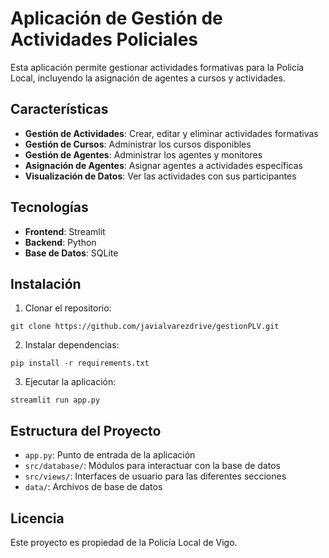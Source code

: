 # Aplicación de Gestión de Actividades Policiales

Esta aplicación permite gestionar actividades formativas para la Policía Local, incluyendo la asignación de agentes a cursos y actividades.

## Características

- **Gestión de Actividades**: Crear, editar y eliminar actividades formativas
- **Gestión de Cursos**: Administrar los cursos disponibles
- **Gestión de Agentes**: Administrar los agentes y monitores
- **Asignación de Agentes**: Asignar agentes a actividades específicas
- **Visualización de Datos**: Ver las actividades con sus participantes

## Tecnologías

- **Frontend**: Streamlit
- **Backend**: Python
- **Base de Datos**: SQLite

## Instalación

1. Clonar el repositorio:
```
git clone https://github.com/javialvarezdrive/gestionPLV.git
```

2. Instalar dependencias:
```
pip install -r requirements.txt
```

3. Ejecutar la aplicación:
```
streamlit run app.py
```

## Estructura del Proyecto

- `app.py`: Punto de entrada de la aplicación
- `src/database/`: Módulos para interactuar con la base de datos
- `src/views/`: Interfaces de usuario para las diferentes secciones
- `data/`: Archivos de base de datos

## Licencia

Este proyecto es propiedad de la Policía Local de Vigo.
